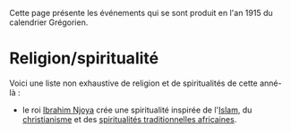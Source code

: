 <!-- TITLE: 1915 -->
<!-- SUBTITLE: Événements qui se sont produit en 1915 (calendrier Grégorien) -->

Cette page présente les événements qui se sont produit en l'an 1915 du calendrier Grégorien.

# Religion/spiritualité
Voici une liste non exhaustive de religion et de spiritualités de cette anné-là :
* le roi [Ibrahim Njoya](/personnalite/homme/noble/souverain/roi/afrique/centre/bamoun/ibrahim-njoya) crée une spiritualité inspirée de l'[Islam](/religion/confession/islam), du [christianisme](/religion/confession/christianisme) et des [spiritualités traditionnelles africaines](/spiritualite/generalite/spiritualite-africaine).